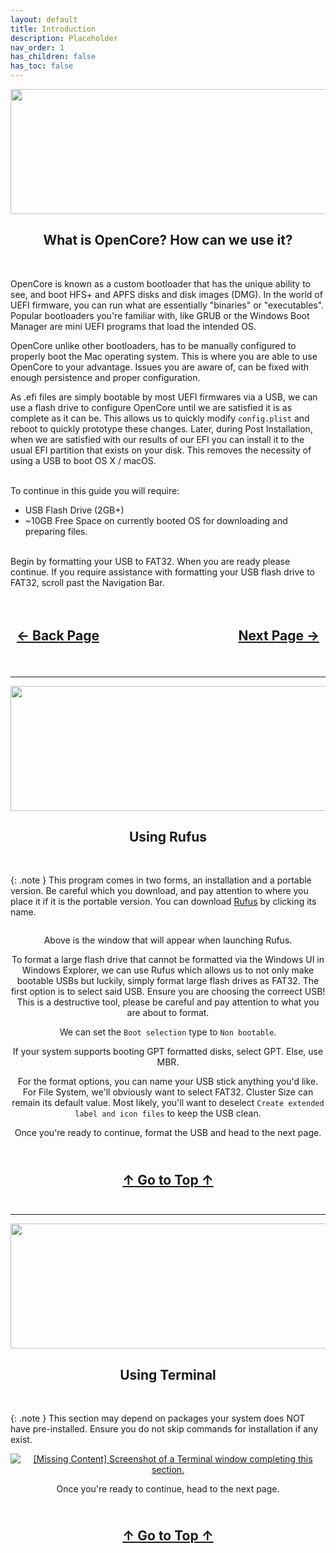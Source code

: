 ```yaml
---
layout: default
title: Introduction
description: Placeholder
nav_order: 1
has_children: false
has_toc: false
---
```


<style>
  .navigation-container {
    display: flex;
    justify-content: space-between;
    align-items: center;
    width: 100%;
  }
  
  .nav-button {
    margin: 10px;
  }

  .top-button {
    margin: 10px;
    align: center;
  }
</style>

<p align="center">
  <img width="650" height="200" src="../../../assets/Headers/Header-Introduction.png">
</p>

<h2 align="center">What is OpenCore? How can we use it?</h2>
<br>

 OpenCore is known as a custom bootloader that has the unique ability to see, and boot HFS+ and APFS disks and disk images (DMG). In the world of UEFI firmware, you can run what are essentially "binaries" or "executables". Popular bootloaders you're familiar with, like GRUB or the Windows Boot Manager are mini UEFI programs that load the intended OS.

OpenCore unlike other bootloaders, has to be manually configured to properly boot the Mac operating system. This is where you are able to use OpenCore to your advantage. Issues you are aware of, can be fixed with enough persistence and proper configuration.

As .efi files are simply bootable by most UEFI firmwares via a USB, we can use a flash drive to configure OpenCore until we are satisfied it is as complete as it can be. This allows us to quickly modify ``config.plist`` and reboot to quickly prototype these changes. Later, during Post Installation, when we are satisfied with our results of our EFI you can install it to the usual EFI partition that exists on your disk. This removes the necessity of using a USB to boot OS X / macOS.

<br>
To continue in this guide you will require:

- USB Flash Drive (2GB+)
- ~10GB Free Space on currently booted OS for downloading and preparing files.

<br>
Begin by formatting your USB to FAT32. When you are ready please continue. If you require assistance with formatting your USB flash drive to FAT32, scroll past the Navigation Bar.

<h2 align="center">
  <br>
  <div class="navigation-container">
    <a class="nav-button" href="../../hardware/04-CompatibilityCharts/05-Misc/index">&larr; Back Page</a>
    <a class="nav-button" href="../02-GatheringFiles/index">Next Page &rarr;</a>
  </div>
  <br>
</h2>

<hr>
<p align="center">
  <img width="650" height="200" src="../../../../assets/Headers/Header-UsingWindows.png">
</p>

<h2 align="center">Using Rufus</h2>
<br>

{: .note }
This program comes in two forms, an installation and a portable version. Be careful which you download, and pay attention to where you place it if it is the portable version. You can download [Rufus](https://rufus.ie/en/) by clicking its name.

<div align="center">
<a href=""><img src="../../../../assets/Rufus/ProductUI.png" alt=""></a>
</div>

<p align="center">Above is the window that will appear when launching Rufus.</p>

<p align="center">To format a large flash drive that cannot be formatted via the Windows UI in Windows Explorer, we can use Rufus which allows us to not only make bootable USBs but luckily, simply format large flash drives as FAT32. The first option is to select said USB. Ensure you are choosing the correect USB! This is a destructive tool, please be careful and pay attention to what you are about to format.</p>

<p align="center">We can set the <code>Boot selection</code> type to <code>Non bootable</code>.</p>

<p align="center">If your system supports booting GPT formatted disks, select GPT. Else, use MBR.</p>

<p align="center">For the format options, you can name your USB stick anything you'd like. For File System, we'll obviously want to select FAT32. Cluster Size can remain its default value. Most likely, you'll want to deselect <code>Create extended label and icon files</code> to keep the USB clean.</p>

<p align="center">Once you're ready to continue, format the USB and head to the next page.</p>

<h2 align="center">
  <br>
  <div>
    <a class="top-button" href="#">&uarr; Go to Top &uarr;</a>
  </div>
  <br>
</h2>

<hr>
<p align="center">
  <img width="650" height="200" src="../../../../assets/Headers/Header-UsingLinux.png">
</p>

<h2 align="center">Using Terminal</h2>
<br>

{: .note }
This section may depend on packages your system does NOT have pre-installed. Ensure you do not skip commands for installation if any exist.

<div align="center">
<a href=""><img src="../../../../assets/.png" alt="[Missing Content] Screenshot of a Terminal window completing this section."></a>
</div>

<p align="center">Once you're ready to continue, head to the next page.</p>

<h2 align="center">
  <br>
  <div>
    <a class="top-button" href="#">&uarr; Go to Top &uarr;</a>
  </div>
  <br>
</h2>
